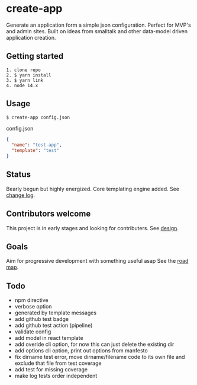 # create-app

Generate an application form a simple json configuration. Perfect for MVP's and admin sites. Built on ideas from smalltalk and other data-model driven application creation.

## Getting started

```
1. clone repo
2. $ yarn install
3. $ yarn link
4. node 14.x
```

## Usage

```bash
$ create-app config.json
```

config.json

```json
{
  "name": "test-app",
  "template": "test"
}
```

## Status

Bearly begun but highly energized. Core templating engine added. See [change log](./doc/CHANGELOG.md).

## Contributors welcome

This project is in early stages and looking for contributers. See [design](./doc/DESIGN.md).

## Goals

Aim for progressive development with something useful asap See the [road map](./doc/ROADMAP.md).

## Todo

- npm directive
- verbose option
- generated by template messages
- add github test badge
- add github test action (pipeline)
- validate config
- add model in react template
- add overide cli option, for now this can just delete the existing dir
- add options cli option, print out options from manfesto
- fix dirname test error, move dirname/filename code to its own file and exclude that file from test coverage
- add test for missing coverage
- make log tests order independent
